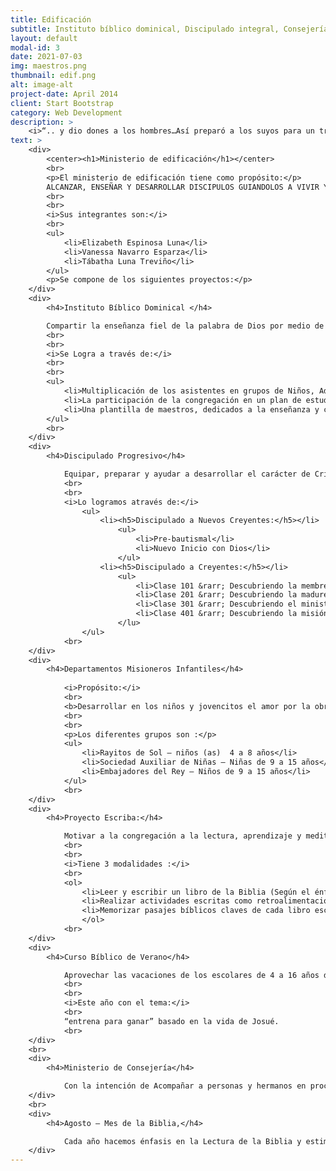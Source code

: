 ```yaml
---
title: Edificación
subtitle: Instituto bíblico dominical, Discipulado integral, Consejería, Proyecto escriba.
layout: default
modal-id: 3
date: 2021-07-03
img: maestros.png
thumbnail: edif.png
alt: image-alt
project-date: April 2014
client: Start Bootstrap
category: Web Development
description: >
    <i>“.. y dio dones a los hombres…Así preparó a los suyos para un trabajo de servicio, para hacer crecer el cuerpo de Cristo hasta que todos lleguemos a estar unidos en la fé y en el conocimiento del Hijo de Dios. De este modo alcanzaremos la madurez y el desarrollo que corresponden a la estatura perfecta de Cristo” Efesios 4:8,12-13</i>
text: >
    <div>
        <center><h1>Ministerio de edificación</h1></center> 
        <br>
        <p>El ministerio de edificación tiene como propósito:</p>
        ALCANZAR, ENSEÑAR Y DESARROLLAR DISCIPULOS GUIANDOLOS A VIVIR Y SERVIR BAJO EL SEÑORIO DE CRISTO
        <br>
        <br>
        <i>Sus integrantes son:</i>
        <br>
        <ul>
            <li>Elizabeth Espinosa Luna</li>
            <li>Vanessa Navarro Esparza</li>
            <li>Tábatha Luna Treviño</li>
        </ul>
        <p>Se compone de los siguientes proyectos:</p>
    </div>
    <div>
        <h4>Instituto Bíblico Dominical </h4>

        Compartir la enseñanza fiel de la palabra de Dios por medio de una clase de interacción que solo se puede dar en el marco de un grupo pequeño y homogéneo. 
        <br>
        <br>
        <i>Se Logra a través de:</i>
        <br>
        <br>
        <ul>
            <li>Multiplicación de los asistentes en grupos de Niños, Adolescentes, Jóvenes y Adultos.</li>
            <li>La participación de la congregación en un plan de estudios bíblico-sistematizados, acorde a las necesidades de los miembros.</li>
            <li>Una plantilla de maestros, dedicados a la enseñanza y capacitación a otros.</li>
        </ul>
        <br>
    </div>
    <div>
        <h4>Discipulado Progresivo</h4>

            Equipar, preparar y ayudar a desarrollar el carácter de Cristo a través del estudio sistemático de la Palabra de Dios y el  Discipulado, en sus diferentes niveles.
            <br>
            <br>
            <i>Lo logramos através de:</i>
                <ul>
                    <li><h5>Discipulado a Nuevos Creyentes:</h5></li>
                        <ul>
                            <li>Pre-bautismal</li>
                            <li>Nuevo Inicio con Dios</li>
                        </ul>
                    <li><h5>Discipulado a Creyentes:</h5></li>
                        <ul>
                            <li>Clase 101 &rarr; Descubriendo la membresía</li>
                            <li>Clase 201 &rarr; Descubriendo la madurez</li>
                            <li>Clase 301 &rarr; Descubriendo el ministerio</li>
                            <li>Clase 401 &rarr; Descubriendo la misión</li>
                        </lu>
                </ul>
            <br>
    </div>
    <div>    
        <h4>Departamentos Misioneros Infantiles</h4>
            
            <i>Propósito:</i>
            <br>
            <b>Desarrollar en los niños y jovencitos el amor por la obra misionera y crecimiento espiritual a través del conocimiento bíblico, derivado de un estudio graduado.</b>
            <br>
            <br>
            <p>Los diferentes grupos son :</p>
            <ul>
                <li>Rayitos de Sol – niños (as)  4 a 8 años</li>
                <li>Sociedad Auxiliar de Niñas – Niñas de 9 a 15 años</li>
                <li>Embajadores del Rey – Niños de 9 a 15 años</li>
            </ul>
            <br>
    </div>
    <div>
        <h4>Proyecto Escriba:</h4>

            Motivar a la congregación a la lectura, aprendizaje y meditación de la biblia, de una manera dinámica, para conocer más a Dios y entender el propósito de nuestra vida en la tierra.
            <br>
            <br>
            <i>Tiene 3 modalidades :</i>
            <br>
            <ol>
                <li>Leer y escribir un libro de la Biblia (Según el énfasis del año)</li>
                <li>Realizar actividades escritas como retroalimentación a la lectura y escritura.</li>
                <li>Memorizar pasajes bíblicos claves de cada libro escrito.</li>
                </ol>
            <br>
    </div>
    <div>
        <h4>Curso Bíblico de Verano</h4>

            Aprovechar las vacaciones de los escolares de 4 a 16 años durante el verano, para mostrarles a Jesús como el Señor, amigo y maestro de sus vidas, a través de actividades variadas y amenas como historias bíblicas, trabajos manuales, deportes, etc.,
            <br>
            <br>
            <i>Este año con el tema:</i>
            <br>
            “entrena para ganar” basado en la vida de Josué.
            <br>
    </div>
    <br>
    <div>
        <h4>Ministerio de Consejería</h4> 

            Con la intención de Acompañar a personas y hermanos en procesos difíciles de la vida, mostrando lo que la Palabra de Dios tiene para ellos. 
    </div>
    <br>
    <div>
        <h4>Agosto – Mes de la Biblia,</h4>

            Cada año hacemos énfasis en la Lectura de la Biblia y estimulamos al aprecio de la Palabra de Dios, por medio de celebraciones dominicales y programas especiales.
    </div>
---
```


